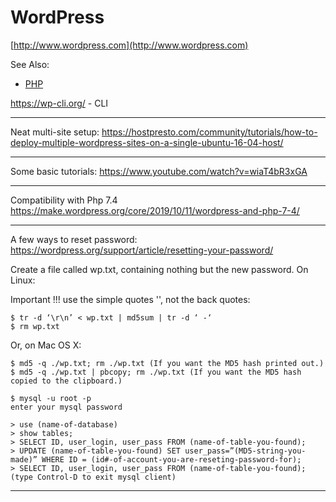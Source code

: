 # WordPress

[http://www.wordpress.com](http://www.wordpress.com)

See Also:
  - [PHP](Php.md)

https://wp-cli.org/ - CLI

---

Neat multi-site setup:
https://hostpresto.com/community/tutorials/how-to-deploy-multiple-wordpress-sites-on-a-single-ubuntu-16-04-host/

---

Some basic tutorials:
https://www.youtube.com/watch?v=wiaT4bR3xGA

---

Compatibility with Php 7.4
https://make.wordpress.org/core/2019/10/11/wordpress-and-php-7-4/

---

A few ways to reset password:
https://wordpress.org/support/article/resetting-your-password/

Create a file called wp.txt, containing nothing but the new password.
On Linux:
    
Important !!! use the simple quotes '', not the back quotes:
    
    $ tr -d ‘\r\n’ < wp.txt | md5sum | tr -d ‘ -‘
    $ rm wp.txt
    
Or, on Mac OS X:

    $ md5 -q ./wp.txt; rm ./wp.txt (If you want the MD5 hash printed out.)
    $ md5 -q ./wp.txt | pbcopy; rm ./wp.txt (If you want the MD5 hash copied to the clipboard.)
    
    $ mysql -u root -p
    enter your mysql password
    
    > use (name-of-database)
    > show tables;
    > SELECT ID, user_login, user_pass FROM (name-of-table-you-found);
    > UPDATE (name-of-table-you-found) SET user_pass=”(MD5-string-you-made)” WHERE ID = (id#-of-account-you-are-reseting-password-for);
    > SELECT ID, user_login, user_pass FROM (name-of-table-you-found);
    (type Control-D to exit mysql client)
    
---
